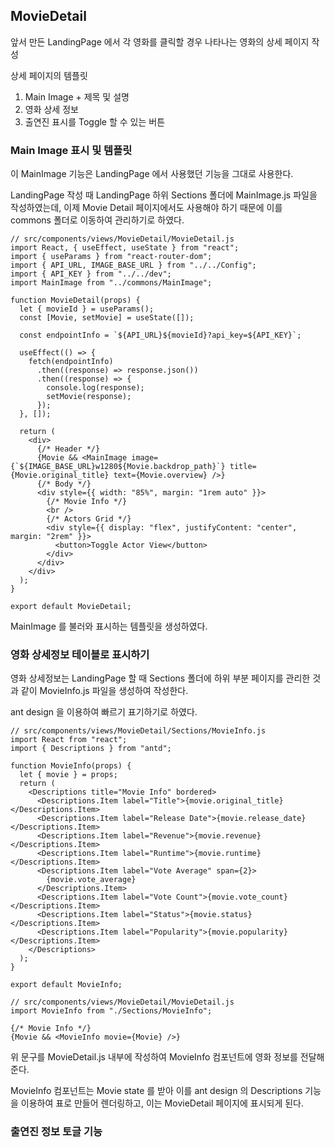 ## MovieDetail

앞서 만든 LandingPage 에서 각 영화를 클릭할 경우 나타나는 영화의 상세 페이지 작성

상세 페이지의 템플릿

1. Main Image + 제목 및 설명
2. 영화 상세 정보
3. 출연진 표시를 Toggle 할 수 있는 버튼

### Main Image 표시 및 템플릿

이 MainImage 기능은 LandingPage 에서 사용했던 기능을 그대로 사용한다.

LandingPage 작성 때 LandingPage 하위 Sections 폴더에 MainImage.js 파일을 작성하였는데, 이제 Movie Detail 페이지에서도 사용해야 하기 때문에 이를 commons 폴더로 이동하여 관리하기로 하였다.

```
// src/components/views/MovieDetail/MovieDetail.js
import React, { useEffect, useState } from "react";
import { useParams } from "react-router-dom";
import { API_URL, IMAGE_BASE_URL } from "../../Config";
import { API_KEY } from "../../dev";
import MainImage from "../commons/MainImage";

function MovieDetail(props) {
  let { movieId } = useParams();
  const [Movie, setMovie] = useState([]);

  const endpointInfo = `${API_URL}${movieId}?api_key=${API_KEY}`;

  useEffect(() => {
    fetch(endpointInfo)
      .then((response) => response.json())
      .then((response) => {
        console.log(response);
        setMovie(response);
      });
  }, []);

  return (
    <div>
      {/* Header */}
      {Movie && <MainImage image={`${IMAGE_BASE_URL}w1280${Movie.backdrop_path}`} title={Movie.original_title} text={Movie.overview} />}
      {/* Body */}
      <div style={{ width: "85%", margin: "1rem auto" }}>
        {/* Movie Info */}
        <br />
        {/* Actors Grid */}
        <div style={{ display: "flex", justifyContent: "center", margin: "2rem" }}>
          <button>Toggle Actor View</button>
        </div>
      </div>
    </div>
  );
}

export default MovieDetail;
```

MainImage 를 불러와 표시하는 템플릿을 생성하였다.

### 영화 상세정보 테이블로 표시하기

영화 상세정보는 LandingPage 할 때 Sections 폴더에 하위 부분 페이지를 관리한 것과 같이 MovieInfo.js 파일을 생성하여 작성한다.

ant design 을 이용하여 빠르기 표기하기로 하였다.

```
// src/components/views/MovieDetail/Sections/MovieInfo.js
import React from "react";
import { Descriptions } from "antd";

function MovieInfo(props) {
  let { movie } = props;
  return (
    <Descriptions title="Movie Info" bordered>
      <Descriptions.Item label="Title">{movie.original_title}</Descriptions.Item>
      <Descriptions.Item label="Release Date">{movie.release_date}</Descriptions.Item>
      <Descriptions.Item label="Revenue">{movie.revenue}</Descriptions.Item>
      <Descriptions.Item label="Runtime">{movie.runtime}</Descriptions.Item>
      <Descriptions.Item label="Vote Average" span={2}>
        {movie.vote_average}
      </Descriptions.Item>
      <Descriptions.Item label="Vote Count">{movie.vote_count}</Descriptions.Item>
      <Descriptions.Item label="Status">{movie.status}</Descriptions.Item>
      <Descriptions.Item label="Popularity">{movie.popularity}</Descriptions.Item>
    </Descriptions>
  );
}

export default MovieInfo;
```

```
// src/components/views/MovieDetail/MovieDetail.js
import MovieInfo from "./Sections/MovieInfo";

{/* Movie Info */}
{Movie && <MovieInfo movie={Movie} />}
```

위 문구를 MovieDetail.js 내부에 작성하여 MovieInfo 컴포넌트에 영화 정보를 전달해준다.

MovieInfo 컴포넌트는 Movie state 를 받아 이를 ant design 의 Descriptions 기능을 이용하여 표로 만들어 렌더링하고, 이는 MovieDetail 페이지에 표시되게 된다.

### 출연진 정보 토글 기능